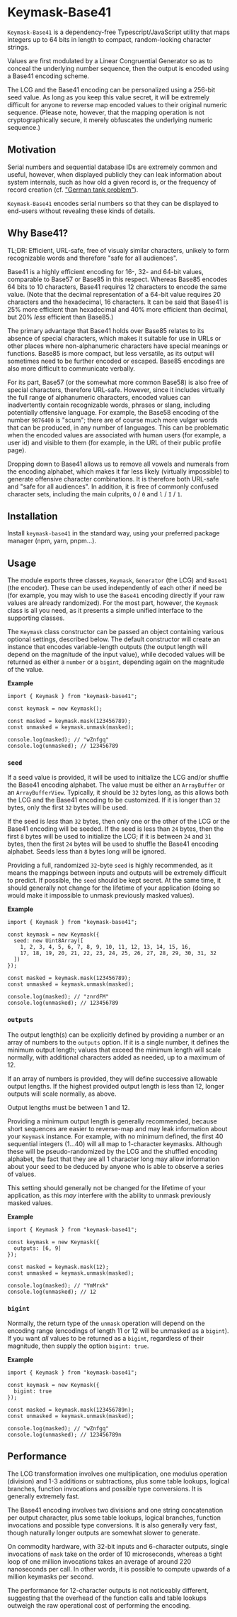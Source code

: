 # Keymask-Base41

`Keymask-Base41` is a dependency-free Typescript/JavaScript utility that maps
integers up to 64 bits in length to compact, random-looking character strings.

Values are first modulated by a Linear Congruential Generator so as to conceal
the underlying number sequence, then the output is encoded using a Base41
encoding scheme.

The LCG and the Base41 encoding can be personalized using a 256-bit seed value.
As long as you keep this value secret, it will be extremely difficult for
anyone to reverse map encoded values to their original numeric sequence.
(Please note, however, that the mapping operation is not cryptographically
secure, it merely obfuscates the underlying numeric sequence.)

## Motivation

Serial numbers and sequential database IDs are extremely common and useful,
however, when displayed publicly they can leak information about system
internals, such as how old a given record is, or the frequency of record
creation (cf.
["German tank problem"](https://search.brave.com/search?q=german+tank+problem)).

`Keymask-Base41` encodes serial numbers so that they can be displayed to
end-users without revealing these kinds of details.

## Why Base41?

TL;DR: Efficient, URL-safe, free of visualy similar characters, unikely to form
recognizable words and therefore "safe for all audiences".

Base41 is a highly efficient encoding for 16-, 32- and 64-bit values,
comparable to Base57 or Base85 in this respect. Whereas Base85 encodes 64 bits
to 10 characters, Base41 requires 12 characters to encode the same value. (Note
that the decimal representation of a 64-bit value requires 20 characters and
the hexadecimal, 16 characters. It can be said that Base41 is 25% more
efficient than hexadecimal and 40% more efficient than decimal, but 20% *less*
efficient than Base85.)

The primary advantage that Base41 holds over Base85 relates to its absence of
special characters, which makes it suitable for use in URLs or other places
where non-alphanumeric characters have special meanings or functions. Base85 is
more compact, but less versatile, as its output will sometimes need to be
further encoded or escaped. Base85 encodings are also more difficult to
communicate verbally.

For its part, Base57 (or the somewhat more common Base58) is also free of
special characters, therefore URL-safe. However, since it includes virtually
the full range of alphanumeric characters, encoded values can inadvertently
contain recognizable words, phrases or slang, including potentially offensive
language. For example, the Base58 encoding of the number `9876400` is
"scum"; there are of course much more vulgar words that can be produced, in any
number of languages. This can be problematic when the encoded values are
associated with human users (for example, a user id) and visible to them (for
example, in the URL of their public profile page).

Dropping down to Base41 allows us to remove all vowels and numerals from the
encoding alphabet, which makes it far less likely (virtually impossible) to
generate offensive character combinations. It is therefore both URL-safe and
"safe for all audiences". In addition, it is free of commonly confused
character sets, including the main culprits, `O` / `0` and `l` / `I` / `1`.

## Installation

Install `keymask-base41` in the standard way, using your preferred package
manager (npm, yarn, pnpm...).

## Usage

The module exports three classes, `Keymask`, `Generator` (the LCG) and
`Base41` (the encoder). These can be used independently of each other if need
be (for example, you may wish to use the `Base41` encoding directly if your
raw values are already randomized). For the most part, however, the `Keymask`
class is all you need, as it presents a simple unified interface to the
supporting classes.

The `Keymask` class constructor can be passed an object containing various
optional settings, described below. The default constructor will create an
instance that encodes variable-length outputs (the output length will depend on
the magnitude of the input value), while decoded values will be returned as
either a `number` or a `bigint`, depending again on the magnitude of the value.

**Example**

```
import { Keymask } from "keymask-base41";

const keymask = new Keymask();

const masked = keymask.mask(123456789);
const unmasked = keymask.unmask(masked);

console.log(masked); // "wZnfgq"
console.log(unmasked); // 123456789
```

### `seed`

If a seed value is provided, it will be used to initialize the LCG and/or
shuffle the Base41 encoding alphabet. The value must be either an `ArrayBuffer`
or an `ArrayBufferView`. Typically, it should be `32` bytes long, as this
allows both the LCG and the Base41 encoding to be customized. If it is longer
than `32` bytes, only the first `32` bytes will be used.

If the seed is *less* than `32` bytes, then only one or the other of the LCG or
the Base41 encoding will be seeded. If the seed is less than `24` bytes, then
the first `8` bytes will be used to initialize the LCG; if it is between `24`
and `31` bytes, then the first `24` bytes will be used to shuffle the Base41
encoding alphabet. Seeds less than `8` bytes long will be ignored.

Providing a full, randomized `32`-byte `seed` is highly recommended, as it
means the mappings between inputs and outputs will be extremely difficult to
predict. If possible, the `seed` should be kept secret. At the same time, it
should generally not change for the lifetime of your application (doing so
would make it impossible to unmask previously masked values).

**Example**

```
import { Keymask } from "keymask-base41";

const keymask = new Keymask({
  seed: new Uint8Array([
    1, 2, 3, 4, 5, 6, 7, 8, 9, 10, 11, 12, 13, 14, 15, 16,
    17, 18, 19, 20, 21, 22, 23, 24, 25, 26, 27, 28, 29, 30, 31, 32
  ])
});

const masked = keymask.mask(123456789);
const unmasked = keymask.unmask(masked);

console.log(masked); // "znrdFM"
console.log(unmasked); // 123456789

```

### `outputs`

The output length(s) can be explicitly defined by providing a number or an
array of numbers to the `outputs` option. If it is a single number, it defines
the minimum output length; values that exceed the minimum length will scale
normally, with additional characters added as needed, up to a maximum of 12.

If an array of numbers is provided, they will define successive allowable
output lengths. If the highest provided output length is less than 12, longer
outputs will scale normally, as above.

Output lengths must be between 1 and 12.

Providing a minimum output length is generally recommended, because short
sequences are easier to reverse-map and may leak information about your
`Keymask` instance. For example, with no minimum defined, the first 40
sequential integers (1...40) will all map to 1-character keymasks. Although
these will be pseudo-randomized by the LCG and the shuffled encoding alphabet,
the fact that they are all 1 character long may allow information about your
seed to be deduced by anyone who is able to observe a series of values.

This setting should generally not be changed for the lifetime of your
application, as this *may* interfere with the ability to unmask previously
masked values.

**Example**

```
import { Keymask } from "keymask-base41";

const keymask = new Keymask({
  outputs: [6, 9]
});

const masked = keymask.mask(12);
const unmasked = keymask.unmask(masked);

console.log(masked); // "YmMrxk"
console.log(unmasked); // 12
```

### `bigint`

Normally, the return type of the `unmask` operation will depend on the encoding
range (encodings of length 11 or 12 will be unmasked as a `bigint`). If you
want *all* values to be returned as a `bigint`, regardless of their magnitude,
then supply the option `bigint: true`.

**Example**

```
import { Keymask } from "keymask-base41";

const keymask = new Keymask({
  bigint: true
});

const masked = keymask.mask(123456789n);
const unmasked = keymask.unmask(masked);

console.log(masked); // "wZnfgq"
console.log(unmasked); // 123456789n
```

## Performance

The LCG transformation involves one multiplication, one modulus operation
(division) and 1-3 additions or subtractions, plus some table lookups, logical
branches, function invocations and possible type conversions. It is generally
extremely fast.

The Base41 encoding involves two divisions and one string concatenation per
output character, plus some table lookups, logical branches, function
invocations and possible type conversions. It is also generally very fast,
though naturally longer outputs are somewhat slower to generate.

On commodity hardware, with 32-bit inputs and 6-character outputs, single
invocations of `mask` take on the order of 10 microseconds, whereas a tight
loop of one million invocations takes an average of around 220 nanoseconds per
call. In other words, it is possible to compute upwards of a million keymasks
per second.

The performance for 12-character outputs is not noticeably different,
suggesting that the overhead of the function calls and table lookups outweigh
the raw operational cost of performing the encoding.